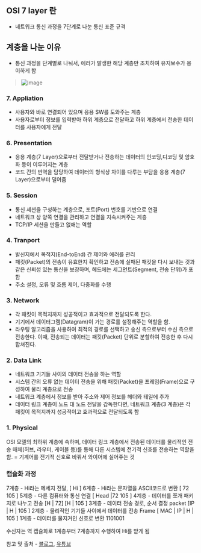## OSI 7 layer 란 
- 네트워크 통신 과정을 7단계로 나눈 통신 표준 규격

## 계층을 나눈 이유 
- 통신 과정을 단계별로 나눠서, 에러가 발생한 해당 계층만 조치하여 유지보수가 용이하게 함

>![image](https://camo.githubusercontent.com/44fe40125073c05a22961a70ae08c4e0b6b2bf5bfbd11f5ab9135e2a683241a7/68747470733a2f2f73373238302e7063646e2e636f2f77702d636f6e74656e742f75706c6f6164732f323031382f30362f6f73692d6d6f64656c2d372d6c61796572732d312e706e67) 
### 7. Appliation 
- 사용자와 바로 연결되어 있으며 응용 SW를 도와주는 계층
- 사용자로부터 정보를 입력받아 하위 계층으로 전달하고 하위 계층에서 전송한 데이터를 사용자에게 전달
### 6. Presentation
- 응용 계층(7 Layer)으로부터 전달받거나 전송하는 데이터의 인코딩,디코딩 및 암호화 등이 이루어지는 계층
- 코드 간의 번역을 담당하여 데이터의 형식상 차이를 다루는 부담을 응용 계층(7 Layer)으로부터 덜어줌
### 5. Session
- 통신 세션을 구성하는 계층으로, 포트(Port) 번호를 기반으로 연결
- 네트워크 상 양쪽 연결을 관리하고 연결을 지속시켜주는 계층
- TCP/IP 세션을 만들고 없애는 역할
### 4. Tranport
- 발신지에서 목적지(End-toEnd) 간 제어와 에러를 관리
- 패킷(Packet)의 전송이 유효한지 확인하고 전송에 실패된 패킷을 다시 보내는 것과 같은 신뢰성 있는 통신을 보장하며, 헤드에는 세그먼트(Segment, 전송 단위)가 포함
- 주소 설정, 오류 및 흐름 제어, 다중화를 수행
### 3. Network
- 각 패킷이 목적지까지 성공적이고 효과적으로 전달되도록 한다.
- 기기에서 데이터그램(Datagram)이 가는 경로를 설정해주는 역할을 함.
- 라우팅 알고리즘을 사용하여 최적의 경로를 선택하고 송신 측으로부터 수신 측으로 전송한다.
이때, 전송되는 데이터는 패킷(Packet) 단위로 분할하여 전송한 후 다시 합쳐진다. 
### 2. Data Link 
- 네트워크 기기들 사이의 데이터 전송을 하는 역할
- 시스템 간의 오류 없는 데이터 전송을 위해 패킷(Packet)을 프레임(Frame)으로 구성하여 물리 계층으로 전송
- 네트워크 계층에서 정보를 받아 주소와 제어 정보를 헤더와 테일에 추가
- 데이터 링크 계층이 노드 대 노드 전달을 감독한다면, 네트워크 계층(3 계층)은 각 패킷이 목적지까지 성공적이고 효과적으로 전달되도록 함
### 1. Physical
OSI 모델의 최하위 계층에 속하며, 데이터 링크 계층에서 전송된 데이터를 물리적인 전송 매체(허브, 라우터, 케이블 등)를 통해 다른 시스템에
전기적 신호를 전송하는 역할을 함.
 = 기계어를 전기적 신호로 바꿔서 와이어에 실어주는 것
 
### 캡슐화 과정 
 7계층 - Hi라는 메세지 전달, [ Hi ]
 6계층 - Hi라는 문자열을 ASCII코드로 변환 [ 72 105 ]
 5계층 - 다른 컴퓨터와 통신 연결 [ Head |72 105 ]
 4계층 - 데이터를 쪼개 패키지로 나누고 전송 [H | 72] [H | 105 ]
 3계층 - 데이터 전송 경로, 순서 결정 packet [IP | H | 105 ]
 2계층 - 물리적인 기기들 사이에서 데이터를 전송 Frame [ MAC | IP | H | 105 ]
 1계층 - 데이터를 물지거인 신호로 변환 1101001
 
 수신자는 역 캡슐화로 1계층부터 7계층까지 수행하여 Hi를 받게 됨
 
 참고 및 출처 - [블로그](https://backendcode.tistory.com/167), [유튜브](https://www.youtube.com/watch?v=wuOzMvNEzAg)
